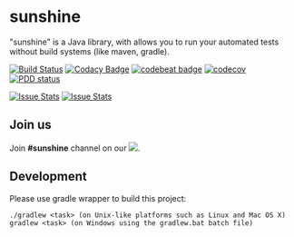 sunshine
========

"sunshine" is a Java library, with allows you to run your automated tests without build systems (like maven, gradle).

[![Build Status](https://travis-ci.org/tatools/sunshine.svg?branch=master)](https://travis-ci.org/tatools/sunshine)
[![Codacy Badge](https://api.codacy.com/project/badge/Grade/b9ccdf7644db4658bb998eb3c8f0689b)](https://www.codacy.com/app/extsoft/sunshine?utm_source=github.com&amp;utm_medium=referral&amp;utm_content=tatools/sunshine&amp;utm_campaign=Badge_Grade)
[![codebeat badge](https://codebeat.co/badges/74ffce5e-e3be-45b7-9459-98d13f5f4d4e)](https://codebeat.co/projects/github-com-tatools-sunshine-master)
[![codecov](https://codecov.io/gh/tatools/sunshine/branch/master/graph/badge.svg)](https://codecov.io/gh/tatools/sunshine)
[![PDD status](http://www.0pdd.com/svg?name=tatools/sunshine)](http://www.0pdd.com/p?name=tatools/sunshine)

[![Issue Stats](http://issuestats.com/github/tatools/sunshine/badge/issue)](http://issuestats.com/github/tatools/sunshine)
[![Issue Stats](http://issuestats.com/github/tatools/sunshine/badge/pr)](http://issuestats.com/github/tatools/sunshine)

Join us
-------
Join **#sunshine** channel on our <a href='https://slackin-mrxyrwvjaf.now.sh/'><img src="https://slackin-mrxyrwvjaf.now.sh/badge.svg"></a>.

Development
-----------
Please use gradle wrapper to build this project:
```
./gradlew <task> (on Unix-like platforms such as Linux and Mac OS X)
gradlew <task> (on Windows using the gradlew.bat batch file)
```
